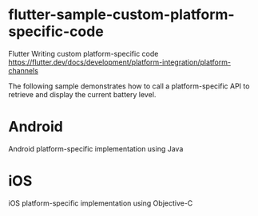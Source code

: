 # flutter-sample-custom-platform-specific-code

Flutter Writing custom platform-specific code
https://flutter.dev/docs/development/platform-integration/platform-channels

The following sample demonstrates how to call a platform-specific API to retrieve and display the current battery level.

# Android
Android platform-specific implementation using Java

# iOS
iOS platform-specific implementation using Objective-C
